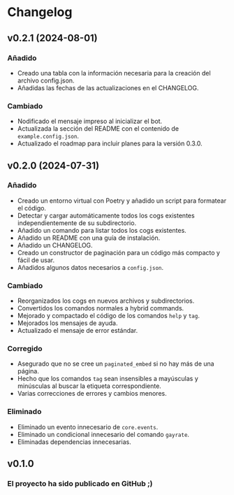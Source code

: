 # Changelog

## v0.2.1 (2024-08-01)

### Añadido

- Creado una tabla con la información necesaria para la creación del archivo config.json.
- Añadidas las fechas de las actualizaciones en el CHANGELOG.

### Cambiado

- Nodificado el mensaje impreso al inicializar el bot.
- Actualizada la sección del README con el contenido de `example.config.json`.
- Actualizado el roadmap para incluir planes para la versión 0.3.0.

## v0.2.0 (2024-07-31)

### Añadido
- Creado un entorno virtual con Poetry y añadido un script para formatear el código.
- Detectar y cargar automáticamente todos los cogs existentes independientemente de su subdirectorio.
- Añadido un comando para listar todos los cogs existentes.
- Añadido un README con una guía de instalación.
- Añadido un CHANGELOG.
- Creado un constructor de paginación para un código más compacto y fácil de usar.
- Añadidos algunos datos necesarios a `config.json`.

### Cambiado
- Reorganizados los cogs en nuevos archivos y subdirectorios.
- Convertidos los comandos normales a hybrid commands.
- Mejorado y compactado el código de los comandos `help` y `tag`.
- Mejorados los mensajes de ayuda.
- Actualizado el mensaje de error estándar.

### Corregido
- Asegurado que no se cree un `paginated_embed` si no hay más de una página.
- Hecho que los comandos `tag` sean insensibles a mayúsculas y minúsculas al buscar la etiqueta correspondiente.
- Varias correcciones de errores y cambios menores.

### Eliminado
- Eliminado un evento innecesario de `core.events`.
- Eliminado un condicional innecesario del comando `gayrate`.
- Eliminadas dependencias innecesarias.

## v0.1.0

### El proyecto ha sido publicado en GitHub ;)